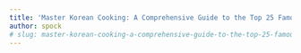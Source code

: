 ```yaml
---
title: 'Master Korean Cooking: A Comprehensive Guide to the Top 25 Famous Korean Food'
author: spock
# slug: master-korean-cooking-a-comprehensive-guide-to-the-top-25-famous-korean-food
---
```




